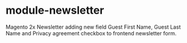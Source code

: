 # module-newsletter
Magento 2x Newsletter adding new field Guest First Name, Guest Last Name and Privacy agreement checkbox to frontend newsletter form.
